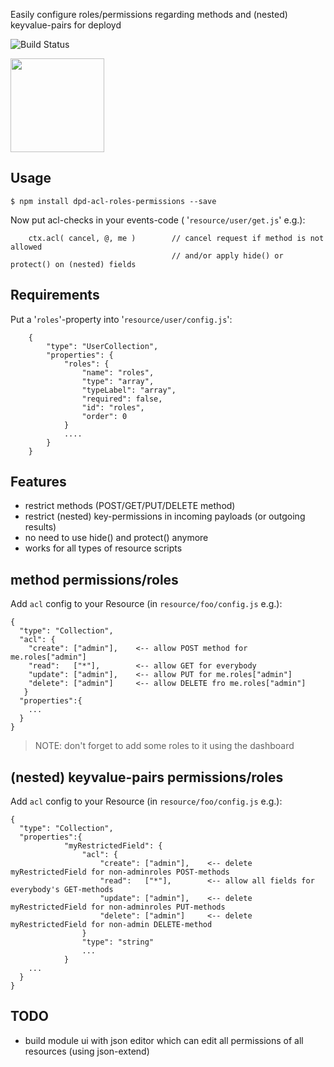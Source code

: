 Easily configure roles/permissions regarding methods and (nested) keyvalue-pairs for deployd

![Build Status](https://travis-ci.org/coderofsalvation/dpd-acl-roles-permissions.svg?branch=master)

<img src="http://i.giphy.com/81xwEHX23zhvy.gif" width="150" style="width:150px"/>

## Usage 

    $ npm install dpd-acl-roles-permissions --save

Now put acl-checks in your events-code ( '`resource/user/get.js`' e.g.):

```
    ctx.acl( cancel, @, me )		// cancel request if method is not allowed 
                                    // and/or apply hide() or protect() on (nested) fields
```

## Requirements

Put a '`roles`'-property into '`resource/user/config.js`':

		{
			"type": "UserCollection",    
			"properties": {              
				"roles": {                 
					"name": "roles",         
					"type": "array",         
					"typeLabel": "array",    
					"required": false,       
					"id": "roles",
					"order": 0               
				}
				....
			}
		}

## Features 

* restrict methods (POST/GET/PUT/DELETE method)
* restrict (nested) key-permissions in incoming payloads (or outgoing results)
* no need to use hide() and protect() anymore
* works for all types of resource scripts
  
## method permissions/roles 

Add `acl` config to your Resource (in `resource/foo/config.js` e.g.):

    {                                                                                                                
      "type": "Collection",                                                                                          
      "acl": {                                                                                                                                                                                        
        "create": ["admin"],    <-- allow POST method for me.roles["admin"]
        "read":   ["*"],        <-- allow GET for everybody                       
        "update": ["admin"],    <-- allow PUT for me.roles["admin"]
        "delete": ["admin"]     <-- allow DELETE fro me.roles["admin"]
       }                                                                 
      "properties":{
        ...
      }
    }

> NOTE: don't forget to add some roles to it using the dashboard

## (nested) keyvalue-pairs permissions/roles 

Add `acl` config to your Resource (in `resource/foo/config.js` e.g.): 

    {                                                                                                                
      "type": "Collection",                                                                                          
      "properties":{
				"myRestrictedField": {
					"acl": {                                                                                                                                                                                        
						"create": ["admin"],    <-- delete myRestrictedField for non-adminroles POST-methods
						"read":   ["*"],        <-- allow all fields for everybody's GET-methods                       
						"update": ["admin"],    <-- delete myRestrictedField for non-adminroles PUT-methods
						"delete": ["admin"]     <-- delete myRestrictedField for non-admin DELETE-method
					}                                                                 
					"type": "string"
					...
				}
        ...
      }
    }

## TODO

* build module ui with json editor which can edit all permissions of all resources (using json-extend)
